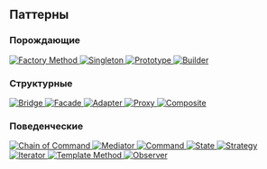 ## Паттерны

### Порождающие

<div>
    <a href="https://github.com/R1ON/patterns/blob/main/src/creational/Factory.ts" target="_blank">
     <img src="https://img.shields.io/badge/Factory%20Method-7aad0c" alt="Factory Method"/>
    </a>
    <a href="https://github.com/R1ON/patterns/blob/main/src/creational/Singleton.ts" target="_blank">
     <img src="https://img.shields.io/badge/Facade-7aad0c" alt="Singleton"/>
    </a>
    <a href="https://github.com/R1ON/patterns/blob/main/src/creational/Prototype.ts" target="_blank">
     <img src="https://img.shields.io/badge/Prototype-7aad0c" alt="Prototype"/>
    </a>
    <a href="https://github.com/R1ON/patterns/blob/main/src/creational/Builder.ts" target="_blank">
     <img src="https://img.shields.io/badge/Builder-7aad0c" alt="Builder"/>
    </a>
</div>

### Структурные

<div>
    <a href="https://github.com/R1ON/patterns/blob/main/src/structural/Bridge.ts" target="_blank">
     <img src="https://img.shields.io/badge/Bridge-d9901a" alt="Bridge"/>
    </a>
    <a href="https://github.com/R1ON/patterns/blob/main/src/structural/Facade.ts" target="_blank">
     <img src="https://img.shields.io/badge/Facade-d9901a" alt="Facade"/>
    </a>
    <a href="https://github.com/R1ON/patterns/blob/main/src/structural/Adapter.ts" target="_blank">
     <img src="https://img.shields.io/badge/Adapter-d9901a" alt="Adapter"/>
    </a>
    <a href="https://github.com/R1ON/patterns/blob/main/src/structural/Proxy.ts" target="_blank">
     <img src="https://img.shields.io/badge/Proxy-d9901a" alt="Proxy"/>
    </a>
    <a href="https://github.com/R1ON/patterns/blob/main/src/structural/Composite.ts" target="_blank">
     <img src="https://img.shields.io/badge/Composite-d9901a" alt="Composite"/>
    </a>
</div>

### Поведенческие

<div>
    <a href="https://github.com/R1ON/patterns/blob/main/src/behavioral/ChainOfCommand.ts" target="_blank">
     <img src="https://img.shields.io/badge/Chain%20of%20Command-de3d37" alt="Chain of Command"/>
    </a>
    <a href="https://github.com/R1ON/patterns/blob/main/src/behavioral/Mediator.ts" target="_blank">
     <img src="https://img.shields.io/badge/Mediator-de3d37" alt="Mediator"/>
    </a>
    <a href="https://github.com/R1ON/patterns/blob/main/src/behavioral/Command.ts" target="_blank">
     <img src="https://img.shields.io/badge/Command-de3d37" alt="Command"/>
    </a>
    <a href="https://github.com/R1ON/patterns/blob/main/src/behavioral/State.ts" target="_blank">
     <img src="https://img.shields.io/badge/State-de3d37" alt="State"/>
    </a>
    <a href="https://github.com/R1ON/patterns/blob/main/src/behavioral/Strategy.ts" target="_blank">
     <img src="https://img.shields.io/badge/Strategy-de3d37" alt="Strategy"/>
    </a>
    <a href="https://github.com/R1ON/patterns/blob/main/src/behavioral/Iterator.ts" target="_blank">
     <img src="https://img.shields.io/badge/Iterator-de3d37" alt="Iterator"/>
    </a>
    <a href="https://github.com/R1ON/patterns/blob/main/src/behavioral/TemplateMethod.ts" target="_blank">
     <img src="https://img.shields.io/badge/Template%20Method-de3d37" alt="Template Method"/>
    </a>
    <a href="https://github.com/R1ON/patterns/blob/main/src/behavioral/Observer.ts" target="_blank">
     <img src="https://img.shields.io/badge/Observer-de3d37" alt="Observer"/>
    </a>
</div>